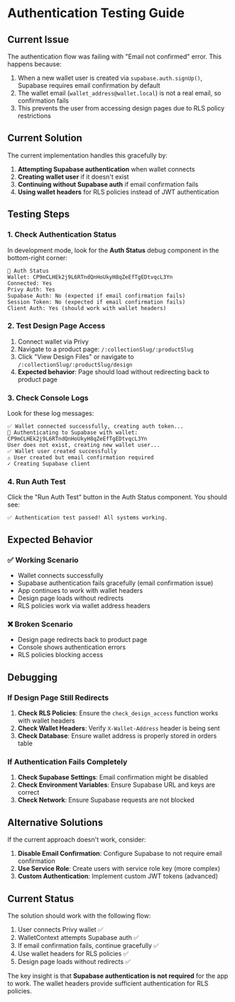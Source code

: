 # Authentication Testing Guide

## Current Issue

The authentication flow was failing with "Email not confirmed" error. This happens because:

1. When a new wallet user is created via `supabase.auth.signUp()`, Supabase requires email confirmation by default
2. The wallet email (`wallet_address@wallet.local`) is not a real email, so confirmation fails
3. This prevents the user from accessing design pages due to RLS policy restrictions

## Current Solution

The current implementation handles this gracefully by:

1. **Attempting Supabase authentication** when wallet connects
2. **Creating wallet user** if it doesn't exist
3. **Continuing without Supabase auth** if email confirmation fails
4. **Using wallet headers** for RLS policies instead of JWT authentication

## Testing Steps

### 1. Check Authentication Status

In development mode, look for the **Auth Status** debug component in the bottom-right corner:

```
🔐 Auth Status
Wallet: CP9mCLHEk2j9L6RTndQnHoUkyH8qZeEfTgEDtvqcL3Yn
Connected: Yes
Privy Auth: Yes
Supabase Auth: No (expected if email confirmation fails)
Session Token: No (expected if email confirmation fails)
Client Auth: Yes (should work with wallet headers)
```

### 2. Test Design Page Access

1. Connect wallet via Privy
2. Navigate to a product page: `/:collectionSlug/:productSlug`
3. Click "View Design Files" or navigate to `/:collectionSlug/:productSlug/design`
4. **Expected behavior**: Page should load without redirecting back to product page

### 3. Check Console Logs

Look for these log messages:

```
✅ Wallet connected successfully, creating auth token...
🔐 Authenticating to Supabase with wallet: CP9mCLHEk2j9L6RTndQnHoUkyH8qZeEfTgEDtvqcL3Yn
User does not exist, creating new wallet user...
✅ Wallet user created successfully
⚠️ User created but email confirmation required
✓ Creating Supabase client
```

### 4. Run Auth Test

Click the "Run Auth Test" button in the Auth Status component. You should see:

```
✅ Authentication test passed! All systems working.
```

## Expected Behavior

### ✅ Working Scenario
- Wallet connects successfully
- Supabase authentication fails gracefully (email confirmation issue)
- App continues to work with wallet headers
- Design page loads without redirects
- RLS policies work via wallet address headers

### ❌ Broken Scenario
- Design page redirects back to product page
- Console shows authentication errors
- RLS policies blocking access

## Debugging

### If Design Page Still Redirects

1. **Check RLS Policies**: Ensure the `check_design_access` function works with wallet headers
2. **Check Wallet Headers**: Verify `X-Wallet-Address` header is being sent
3. **Check Database**: Ensure wallet address is properly stored in orders table

### If Authentication Fails Completely

1. **Check Supabase Settings**: Email confirmation might be disabled
2. **Check Environment Variables**: Ensure Supabase URL and keys are correct
3. **Check Network**: Ensure Supabase requests are not blocked

## Alternative Solutions

If the current approach doesn't work, consider:

1. **Disable Email Confirmation**: Configure Supabase to not require email confirmation
2. **Use Service Role**: Create users with service role key (more complex)
3. **Custom Authentication**: Implement custom JWT tokens (advanced)

## Current Status

The solution should work with the following flow:

1. User connects Privy wallet ✅
2. WalletContext attempts Supabase auth ✅
3. If email confirmation fails, continue gracefully ✅
4. Use wallet headers for RLS policies ✅
5. Design page loads without redirects ✅

The key insight is that **Supabase authentication is not required** for the app to work. The wallet headers provide sufficient authentication for RLS policies.

